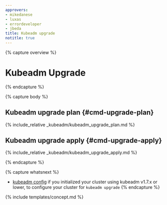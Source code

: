```yaml
---
approvers:
- mikedanese
- luxas
- errordeveloper
- jbeda
title: Kubeadm upgrade
notitle: true 
---
```

{% capture overview %}
# Kubeadm Upgrade


{% endcapture %}

{% capture body %}

## Kubeadm upgrade plan {#cmd-upgrade-plan}
{% include_relative _kubeadm/kubeadm_upgrade_plan.md %}

## Kubeadm upgrade apply  {#cmd-upgrade-apply}
{% include_relative _kubeadm/kubeadm_upgrade_apply.md %}

{% endcapture %}

{% capture whatsnext %}
* [kubeadm config](kubeadm-config.md) if you initialized your cluster using kubeadm v1.7.x or lower, to configure your cluster for `kubeadm upgrade`
{% endcapture %}

{% include templates/concept.md %}